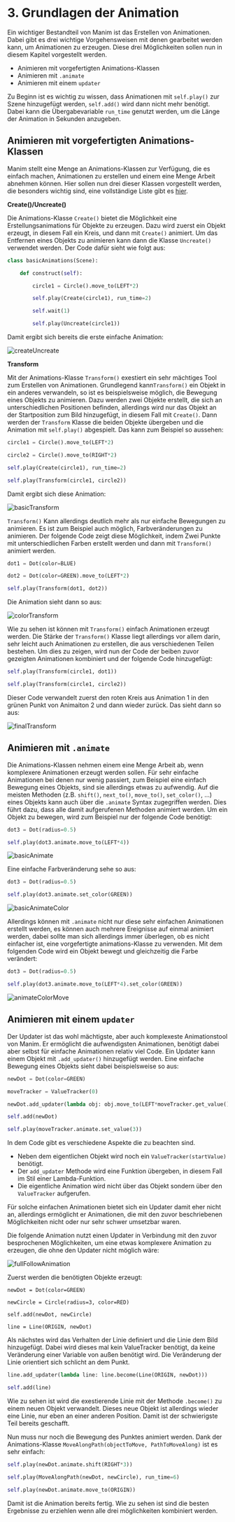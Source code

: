 # 3. Grundlagen der Animation

Ein wichtiger Bestandteil von Manim ist das Erstellen von Animationen. Dabei gibt es drei wichtige Vorgehensweisen mit denen gearbeitet werden kann, um Animationen zu erzeugen. Diese drei Möglichkeiten sollen nun in diesem Kapitel vorgestellt werden.

- Animieren mit vorgefertigten Animations-Klassen
- Animieren mit ```.animate```
- Animieren mit einem ```updater```

Zu Beginn ist es wichtig zu wissen, dass Animationen mit ```self.play()``` zur Szene hinzugefügt werden, ```self.add()``` wird dann nicht mehr benötigt. Dabei kann die Übergabevariable ```run_time``` genutzt werden, um die Länge der Animation in Sekunden anzugeben.

## Animieren mit vorgefertigten Animations-Klassen

Manim stellt eine Menge an Animations-Klassen zur Verfügung, die es einfach machen, Animationen zu erstellen und einem eine Menge Arbeit abnehmen können. Hier sollen nun drei dieser Klassen vorgestellt werden, die besonders wichtig sind, eine vollständige Liste gibt es [hier](https://docs.manim.community/en/stable/reference_index/animations.html).


**Create()/Uncreate()**

Die Animations-Klasse ```Create()``` bietet die Möglichkeit eine Erstellungsanimations für Objekte zu erzeugen. Dazu wird zuerst ein Objekt erzeugt, in diesem Fall ein Kreis, und dann mit ```Create()``` animiert. Um das Entfernen eines Objekts zu animieren kann dann die Klasse ```Uncreate()``` verwendet werden. Der Code dafür sieht wie folgt aus:

```python
class basicAnimations(Scene):

    def construct(self):

        circle1 = Circle().move_to(LEFT*2)

        self.play(Create(circle1), run_time=2)

        self.wait(1)

        self.play(Uncreate(circle1))
```
Damit ergibt sich bereits die erste einfache Animation:

![createUncreate](./mediaFiles/createUncreate.gif) 

**Transform**

Mit der Animations-Klasse ```Transform()``` exestiert ein sehr mächtiges Tool zum Erstellen von Animationen. Grundlegend kann```Transform()``` ein Objekt in ein anderes verwandeln, so ist es beispielsweise möglich, die Bewegung eines Objekts zu animieren. Dazu werden zwei Objekte erstellt, die sich an unterschiedlichen Positionen befinden, allerdings wird nur das Objekt an der Startposition zum Bild hinzugefügt, in diesem Fall mit ```Create()```. Dann werden der ```Transform``` Klasse die beiden Objekte übergeben und die Animation mit ```self.play()``` abgespielt. Das kann zum Beispiel so aussehen:

```python
circle1 = Circle().move_to(LEFT*2)

circle2 = Circle().move_to(RIGHT*2)

self.play(Create(circle1), run_time=2)

self.play(Transform(circle1, circle2))
```

Damit ergibt sich diese Animation:

![basicTransform](./mediaFiles/basicTransform.gif)

```Transform()``` Kann allerdings deutlich mehr als nur einfache Bewegungen zu animieren. Es ist zum Beispiel auch möglich, Farbveränderungen zu animieren. Der folgende Code zeigt diese Möglichkeit, indem Zwei Punkte mit unterschiedlichen Farben erstellt werden und dann mit ```Transform()``` animiert werden.

```python
dot1 = Dot(color=BLUE)

dot2 = Dot(color=GREEN).move_to(LEFT*2)

self.play(Transform(dot1, dot2))
```

Die Animation sieht dann so aus:

![colorTransform](./mediaFiles/colorTransform.gif)

Wie zu sehen ist können mit ```Transform()``` einfach Animationen erzeugt werden. Die Stärke der ```Transform()``` Klasse liegt allerdings vor allem darin, sehr leicht auch Animationen zu erstellen, die aus verschiedenen Teilen bestehen. Um dies zu zeigen, wird nun der Code der beiben zuvor gezeigten Animationen kombiniert und der folgende Code hinzugefügt:

```python
self.play(Transform(circle1, dot1))

self.play(Transform(circle1, circle2))
```

Dieser Code verwandelt zuerst den roten Kreis aus Animation 1 in den grünen Punkt von Animaiton 2 und dann wieder zurück. Das sieht dann so aus:

![finalTransform](./mediaFiles/finalTransform.gif)

## Animieren mit ```.animate```

Die Animations-Klassen nehmen einem eine Menge Arbeit ab, wenn komplexere Animationen erzeugt werden sollen. Für sehr einfache Animationen bei denen nur wenig passiert, zum Beispiel eine einfach Bewegung eines Objekts, sind sie allerdings etwas zu aufwendig. Auf die meisten Methoden (z.B. ```shift()```, ```next_to()```, ```move_to()```, ```set_color()```, ...) eines Objekts kann auch über die ```.animate``` Syntax zugegriffen werden. Dies führt dazu, dass alle damit aufgerufenen Methoden animiert werden. Um ein Objekt zu bewegen, wird zum Beispiel nur der folgende Code benötigt: 

```python
dot3 = Dot(radius=0.5)

self.play(dot3.animate.move_to(LEFT*4))
```

![basicAnimate](./mediaFiles/basicAnimate.gif)

Eine einfache Farbveränderung sehe so aus:

```python
dot3 = Dot(radius=0.5)

self.play(dot3.animate.set_color(GREEN))
```

![basicAnimateColor](./mediaFiles/basicAnimateColor.gif)

Allerdings können mit ```.animate``` nicht nur diese sehr einfachen Animationen erstellt werden, es können auch mehrere Ereignisse auf einmal animiert werden, dabei sollte man sich allerdings immer überlegen, ob es nicht einfacher ist, eine vorgefertigte animations-Klasse zu verwenden. Mit dem folgenden Code wird ein Objekt bewegt und gleichzeitig die Farbe verändert:

```python
dot3 = Dot(radius=0.5)

self.play(dot3.animate.move_to(LEFT*4).set_color(GREEN))
```

![animateColorMove](./mediaFiles/animateColorMove.gif)

## Animieren mit einem ```updater```

Der Updater ist das wohl mächtigste, aber auch komplexeste Animationstool von Manim. Er ermöglicht die aufwendigsten Animationen, benötigt dabei aber selbst für einfache Animationen relativ viel Code. Ein Updater kann einem Objekt mit ```.add_updater()``` hinzugefügt werden. Eine einfache Bewegung eines Objekts sieht dabei beispielsweise so aus:

```python
newDot = Dot(color=GREEN)

moveTracker = ValueTracker(0)

newDot.add_updater(lambda obj: obj.move_to(LEFT*moveTracker.get_value()))

self.add(newDot)

self.play(moveTracker.animate.set_value(3))
```

In dem Code gibt es verschiedene Aspekte die zu beachten sind.

- Neben dem eigentlichen Objekt wird noch ein ```ValueTracker(startValue)``` benötigt.
- Der ```add_updater``` Methode wird eine Funktion übergeben, in diesem Fall im Stil einer Lambda-Funktion.
- Die eigentliche Animation wird nicht über das Objekt sondern über den ```ValueTracker``` aufgerufen.

Für solche einfachen Animationen bietet sich ein Updater damit eher nicht an, allerdings ermöglicht er Animationen, die mit den zuvor beschriebenen Möglichkeiten nicht oder nur sehr schwer umsetzbar waren. 


Die folgende Animation nutzt einen Updater in Verbindung mit den zuvor besprochenen Möglichkeiten, um eine etwas komplexere Animation zu erzeugen, die ohne den Updater nicht möglich wäre:

![fullFollowAnimation](./mediaFiles/fullFollowAnimation.gif)

Zuerst werden die benötigten Objekte erzeugt:

```pyhton
newDot = Dot(color=GREEN)

newCircle = Circle(radius=3, color=RED)

self.add(newDot, newCircle)

line = Line(ORIGIN, newDot)
```

Als nächstes wird das Verhalten der Linie definiert und die Linie dem Bild hinzugefügt. Dabei wird dieses mal kein ValueTracker benötigt, da keine Veränderung einer Variable von außen benötigt wird. Die Veränderung der Linie orientiert sich schlicht an dem Punkt.

```python
line.add_updater(lambda line: line.become(Line(ORIGIN, newDot)))

self.add(line)
```

Wie zu sehen ist wird die exestierende Linie mit der Methode ```.become()``` zu einem neuen Objekt verwandelt. Dieses neue Objekt ist allerdings wieder eine Linie, nur eben an einer anderen Position. Damit ist der schwierigste Teil bereits geschafft.

Nun muss nur noch die Bewegung des Punktes animiert werden. Dank der Animations-Klasse ```MoveAlongPath(objectToMove, PathToMoveAlong)``` ist es sehr einfach:

```python
self.play(newDot.animate.shift(RIGHT*3))

self.play(MoveAlongPath(newDot, newCircle), run_time=6)

self.play(newDot.animate.move_to(ORIGIN))
```

Damit ist die Animation bereits fertig. Wie zu sehen ist sind die besten Ergebnisse zu erziehlen wenn alle drei möglichkeiten kombiniert werden.

